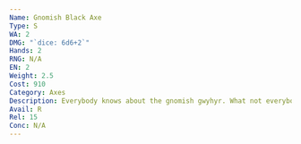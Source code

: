 ```yaml
---
Name: Gnomish Black Axe
Type: S
WA: 2
DMG: "`dice: 6d6+2`"
Hands: 2
RNG: N/A
EN: 2
Weight: 2.5
Cost: 910
Category: Axes
Description: Everybody knows about the gnomish gwyhyr. What not everybody knows is that gnomes also made axes. Heh, they’re made like the gwyhyr but they’re heftier, with a solid bearded head scrawled with gnomish runes. They’re light, too. So light and thin they feel like they shouldn’t even be used in combat. But they’re tough enough to hew armor.
Avail: R
Rel: 15
Conc: N/A
---
```

